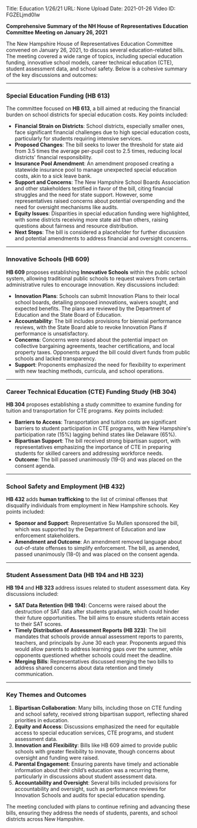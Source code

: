Title: Education 1/26/21
URL: None
Upload Date: 2021-01-26
Video ID: FGZELjmd0Iw

**Comprehensive Summary of the NH House of Representatives Education Committee Meeting on January 26, 2021**

The New Hampshire House of Representatives Education Committee convened on January 26, 2021, to discuss several education-related bills. The meeting covered a wide range of topics, including special education funding, innovative school models, career technical education (CTE), student assessment data, and school safety. Below is a cohesive summary of the key discussions and outcomes:

---

### **Special Education Funding (HB 613)**
The committee focused on **HB 613**, a bill aimed at reducing the financial burden on school districts for special education costs. Key points included:
- **Financial Strain on Districts**: School districts, especially smaller ones, face significant financial challenges due to high special education costs, particularly for students requiring intensive services.
- **Proposed Changes**: The bill seeks to lower the threshold for state aid from 3.5 times the average per-pupil cost to 2.5 times, reducing local districts' financial responsibility.
- **Insurance Pool Amendment**: An amendment proposed creating a statewide insurance pool to manage unexpected special education costs, akin to a sick leave bank.
- **Support and Concerns**: The New Hampshire School Boards Association and other stakeholders testified in favor of the bill, citing financial struggles and the need for state support. However, some representatives raised concerns about potential overspending and the need for oversight mechanisms like audits.
- **Equity Issues**: Disparities in special education funding were highlighted, with some districts receiving more state aid than others, raising questions about fairness and resource distribution.
- **Next Steps**: The bill is considered a placeholder for further discussion and potential amendments to address financial and oversight concerns.

---

### **Innovative Schools (HB 609)**
**HB 609** proposes establishing **Innovative Schools** within the public school system, allowing traditional public schools to request waivers from certain administrative rules to encourage innovation. Key discussions included:
- **Innovation Plans**: Schools can submit Innovation Plans to their local school boards, detailing proposed innovations, waivers sought, and expected benefits. The plans are reviewed by the Department of Education and the State Board of Education.
- **Accountability**: The bill includes provisions for biennial performance reviews, with the State Board able to revoke Innovation Plans if performance is unsatisfactory.
- **Concerns**: Concerns were raised about the potential impact on collective bargaining agreements, teacher certifications, and local property taxes. Opponents argued the bill could divert funds from public schools and lacked transparency.
- **Support**: Proponents emphasized the need for flexibility to experiment with new teaching methods, curricula, and school operations.

---

### **Career Technical Education (CTE) Funding Study (HB 304)**
**HB 304** proposes establishing a study committee to examine funding for tuition and transportation for CTE programs. Key points included:
- **Barriers to Access**: Transportation and tuition costs are significant barriers to student participation in CTE programs, with New Hampshire's participation rate (15%) lagging behind states like Delaware (65%).
- **Bipartisan Support**: The bill received strong bipartisan support, with representatives emphasizing the importance of CTE in preparing students for skilled careers and addressing workforce needs.
- **Outcome**: The bill passed unanimously (19-0) and was placed on the consent agenda.

---

### **School Safety and Employment (HB 432)**
**HB 432** adds **human trafficking** to the list of criminal offenses that disqualify individuals from employment in New Hampshire schools. Key points included:
- **Sponsor and Support**: Representative Su Mullen sponsored the bill, which was supported by the Department of Education and law enforcement stakeholders.
- **Amendment and Outcome**: An amendment removed language about out-of-state offenses to simplify enforcement. The bill, as amended, passed unanimously (18-0) and was placed on the consent agenda.

---

### **Student Assessment Data (HB 194 and HB 323)**
**HB 194** and **HB 323** address issues related to student assessment data. Key discussions included:
- **SAT Data Retention (HB 194)**: Concerns were raised about the destruction of SAT data after students graduate, which could hinder their future opportunities. The bill aims to ensure students retain access to their SAT scores.
- **Timely Distribution of Assessment Reports (HB 323)**: The bill mandates that schools provide annual assessment reports to parents, teachers, and principals by June 30 each year. Proponents argued this would allow parents to address learning gaps over the summer, while opponents questioned whether schools could meet the deadline.
- **Merging Bills**: Representatives discussed merging the two bills to address shared concerns about data retention and timely communication.

---

### **Key Themes and Outcomes**
1. **Bipartisan Collaboration**: Many bills, including those on CTE funding and school safety, received strong bipartisan support, reflecting shared priorities in education.
2. **Equity and Access**: Discussions emphasized the need for equitable access to special education services, CTE programs, and student assessment data.
3. **Innovation and Flexibility**: Bills like HB 609 aimed to provide public schools with greater flexibility to innovate, though concerns about oversight and funding were raised.
4. **Parental Engagement**: Ensuring parents have timely and actionable information about their child’s education was a recurring theme, particularly in discussions about student assessment data.
5. **Accountability and Oversight**: Several bills included provisions for accountability and oversight, such as performance reviews for Innovation Schools and audits for special education spending.

The meeting concluded with plans to continue refining and advancing these bills, ensuring they address the needs of students, parents, and school districts across New Hampshire.